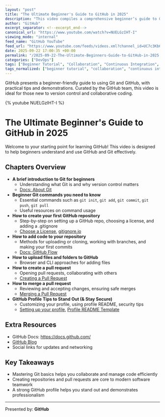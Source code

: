 ```yaml
---
layout: "post"
title: "The Ultimate Beginner's Guide to GitHub in 2025"
description: "This video compiles a comprehensive beginner’s guide to GitHub, covering everything from foundational Git concepts to advanced tips about repositories, pull requests, and professional profile management. It is structured in chapters for easy navigation and features practical demonstrations and resources for new developers."
author: "GitHub"
excerpt_separator: <!--excerpt_end-->
canonical_url: "https://www.youtube.com/watch?v=NUELGzIHT-I"
viewing_mode: "internal"
feed_name: "GitHub YouTube"
feed_url: "https://www.youtube.com/feeds/videos.xml?channel_id=UC7c3Kb6jYCRj4JOHHZTxKsQ"
date: 2025-09-22 17:00:35 +00:00
permalink: "/2025-09-22-The-Ultimate-Beginners-Guide-to-GitHub-in-2025.html"
categories: ["DevOps"]
tags: ["Beginner Tutorial", "Collaboration", "Continuous Integration", "Developer Profile", "Developer Tools", "DevOps", "Git", "GitHub", "Merge", "Open Source Contribution", "Pull Requests", "Repositories", "Repository Management", "Source Control", "Tutorial", "Version Control", "Videos"]
tags_normalized: ["beginner tutorial", "collaboration", "continuous integration", "developer profile", "developer tools", "devops", "git", "github", "merge", "open source contribution", "pull requests", "repositories", "repository management", "source control", "tutorial", "version control", "videos"]
---
```


GitHub presents a beginner-friendly guide to using Git and GitHub, with practical tips and demonstrations. Curated by the GitHub team, this video is ideal for those new to version control and collaborative coding.<!--excerpt_end-->

{% youtube NUELGzIHT-I %}

# The Ultimate Beginner's Guide to GitHub in 2025

Welcome to your starting point for learning GitHub! This video is designed to help beginners understand and use GitHub and Git effectively.

## Chapters Overview

- **A brief introduction to Git for beginners**
    - Understanding what Git is and why version control matters
    - [Docs: About Git](https://docs.github.com/en/get-started/using-git/about-git)
- **Beginner Git commands you need to know**
    - Essential commands such as `git init`, `git add`, `git commit`, `git push`, `git pull`
    - Useful resources on command usage
- **How to create your first GitHub repository**
    - Step-by-step on setting up a GitHub repo, choosing a license, and adding a .gitignore
    - [Choose a License](https://www.choosealicense.com), [gitignore.io](https://www.gitignore.io)
- **How to add code to your repository**
    - Methods for uploading or cloning, working with branches, and making your first commits
    - [Docs: GitHub Flow](https://docs.github.com/en/get-started/using-github/github-flow)
- **How to upload files and folders to GitHub**
    - Browser and CLI approaches for adding files
- **How to create a pull request**
    - Opening pull requests, collaborating with others
    - [Creating a Pull Request](https://docs.github.com/en/pull-requests/collaborating-with-pull-requests/proposing-changes-to-your-work-with-pull-requests/creating-a-pull-request)
- **How to merge a pull request**
    - Reviewing and accepting changes, ensuring safe merges
    - [Merging a Pull Request](https://docs.github.com/en/pull-requests/collaborating-with-pull-requests/incorporating-changes-from-a-pull-request/merging-a-pull-request)
- **GitHub Profile Tips to Stand Out (& Stay Secure)**
    - Customizing your profile, using profile README, security tips
    - [Setting up your profile](https://docs.github.com/en/get-started/start-your-journey/setting-up-your-profile), [Profile README Template](https://github.com/LadyKerr/profilereadme)

## Extra Resources

- GitHub Docs: https://docs.github.com/
- [GitHub Blog](https://github.blog)
- Social links for updates and networking

## Key Takeaways

- Mastering Git basics helps you collaborate and manage code efficiently
- Creating repositories and pull requests are core to modern software teamwork
- A strong GitHub profile helps you stand out and demonstrates professionalism

---

Presented by: **GitHub**
